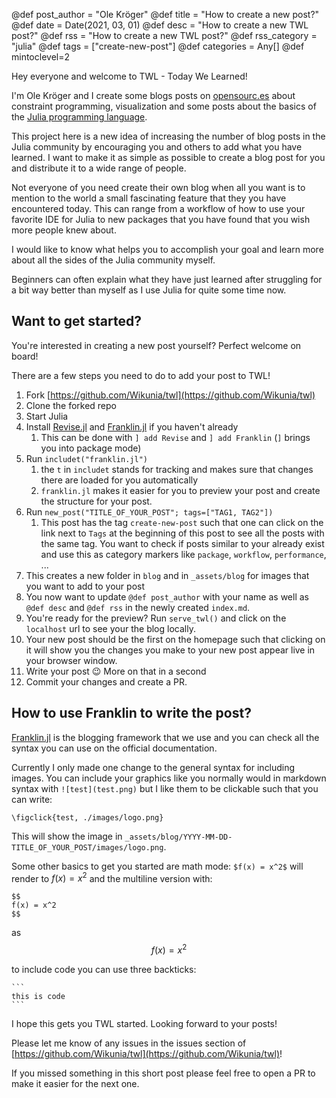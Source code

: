@def post_author = "Ole Kröger"
@def title = "How to create a new post?"
@def date = Date(2021, 03, 01)
@def desc = "How to create a new TWL post?"
@def rss = "How to create a new TWL post?"
@def rss_category = "julia"
@def tags = ["create-new-post"]
@def categories = Any[]
@def mintoclevel=2

Hey everyone and welcome to TWL - Today We Learned!

I'm Ole Kröger and I create some blogs posts on [opensourc.es](https://opensourc.es) about constraint programming, visualization and some posts about the basics of the [Julia programming language](https://julialang.org).

This project here is a new idea of increasing the number of blog posts in the Julia community by encouraging you and others to add what you have learned. I want to make it as simple as possible to create a blog post for you and distribute it to a wide range of people.

Not everyone of you need create their own blog when all you want is to mention to the world a small fascinating feature that they you have encountered today. This can range from a workflow of how to use your favorite IDE for Julia to new packages that you have found that you wish more people knew about. 

I would like to know what helps you to accomplish your goal and learn more about all the sides of the Julia community myself. 

Beginners can often explain what they have just learned after struggling for a bit way better than myself as I use Julia for quite some time now. 

## Want to get started?

You're interested in creating a new post yourself? Perfect welcome on board! 

There are a few steps you need to do to add your post to TWL!

1. Fork [https://github.com/Wikunia/twl](https://github.com/Wikunia/twl)
2. Clone the forked repo
3. Start Julia
4. Install [Revise.jl](https://github.com/timholy/Revise.jl) and [Franklin.jl](https://github.com/tlienart/Franklin.jl) if you haven't already 
   1. This can be done with `] add Revise` and `] add Franklin` (`]` brings you into package mode)
5. Run `includet("franklin.jl")`
   1. the `t` in `includet` stands for tracking and makes sure that changes there are loaded for you automatically
   2. `franklin.jl` makes it easier for you to preview your post and create the structure for your post.
6. Run `new_post("TITLE_OF_YOUR_POST"; tags=["TAG1, TAG2"])`
   1. This post has the tag `create-new-post` such that one can click on the link next to `Tags` at the beginning of this post
      to see all the posts with the same tag. You want to check if posts similar to your already exist and use this as category markers like
      `package`, `workflow`, `performance`, ...
7. This creates a new folder in `blog` and in `_assets/blog` for images that you want to add to your post 
8. You now want to update `@def post_author` with your name as well as `@def desc` and `@def rss` in the newly created `index.md`.
9. You're ready for the preview? Run `serve_twl()` and click on the `localhost` url to see your the blog locally.
10. Your new post should be the first on the homepage such that clicking on it will show you the changes you make to your new post appear live in your browser window.
11. Write your post :wink: More on that in a second
12. Commit your changes and create a PR. 

## How to use Franklin to write the post?

[Franklin.jl](https://github.com/tlienart/Franklin.jl) is the blogging framework that we use and you can check all the syntax you can use on the official documentation. 

Currently I only made one change to the general syntax for including images. You can include your graphics like you normally would in markdown syntax with `![test](test.png)` but I like them to be clickable such that you can write:

```
\figclick{test, ./images/logo.png}
```

This will show the image in `_assets/blog/YYYY-MM-DD-TITLE_OF_YOUR_POST/images/logo.png`.

Some other basics to get you started are math mode: `$f(x) = x^2$` will render to $f(x) = x^2$ and the multiline version with:

```
$$
f(x) = x^2
$$
```

as $$
f(x) = x^2
$$

to include code you can use three backticks:

`````
``` 
this is code
```
`````

I hope this gets you TWL started. Looking forward to your posts!

Please let me know of any issues in the issues section of [https://github.com/Wikunia/twl](https://github.com/Wikunia/twl)!

If you missed something in this short post please feel free to open a PR to make it easier for the next one.